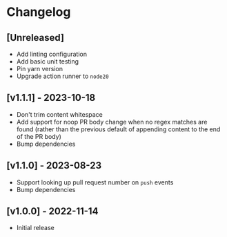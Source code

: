 # Changelog

## [Unreleased]

-   Add linting configuration
-   Add basic unit testing
-   Pin yarn version
-   Upgrade action runner to `node20`

## [v1.1.1] - 2023-10-18

-   Don't trim content whitespace
-   Add support for noop PR body change when no regex matches are found (rather than the previous default of appending content to the end of the PR body)
-   Bump dependencies

## [v1.1.0] - 2023-08-23

-   Support looking up pull request number on `push` events
-   Bump dependencies

## [v1.0.0] - 2022-11-14

-   Initial release
